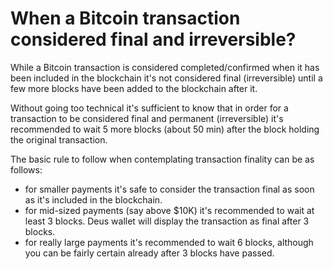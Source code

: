 # When a Bitcoin transaction considered final and irreversible?

While a Bitcoin transaction is considered completed/confirmed when it has been included in the blockchain it's not considered final (irreversible) until a few more blocks have been added to the blockchain after it.

Without going too technical it's sufficient to know that in order for a transaction to be considered final and permanent (irreversible) it's recommended to wait 5 more blocks (about 50 min) after the block holding the original transaction.

The basic rule to follow when contemplating transaction finality can be as follows:

- for smaller payments it's safe to consider the transaction final as soon as it's included in the blockchain.
- for mid-sized payments (say above $10K) it's recommended to wait at least 3 blocks. Deus wallet will display the transaction as final after 3 blocks.
- for really large payments it's recommended to wait 6 blocks, although you can be fairly certain already after 3 blocks have passed.

